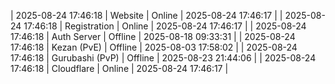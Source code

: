 | 2025-08-24 17:46:18 | Website | Online | 2025-08-24 17:46:17 |
| 2025-08-24 17:46:18 | Registration | Online | 2025-08-24 17:46:17 |
| 2025-08-24 17:46:18 | Auth Server | Offline | 2025-08-18 09:33:31 |
| 2025-08-24 17:46:18 | Kezan (PvE) | Offline | 2025-08-03 17:58:02 |
| 2025-08-24 17:46:18 | Gurubashi (PvP) | Offline | 2025-08-23 21:44:06 |
| 2025-08-24 17:46:18 | Cloudflare | Online | 2025-08-24 17:46:17 |
